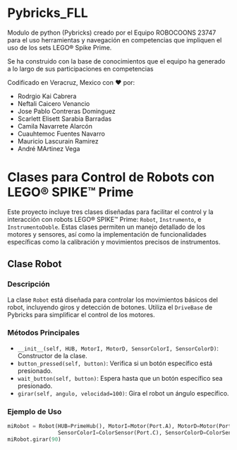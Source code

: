 # Pybricks_FLL
Modulo de python (Pybricks) creado por el Equipo ROBOCOONS 23747 para el uso herramientas y navegación en competencias que impliquen el uso de 
los sets LEGO® Spike Prime.

Se ha construido con la base de conocimientos que el equipo ha generado a lo largo de sus participaciones en competencias

Codificado en Veracruz, Mexico con ❤️ por:

 - Rodrgio Kai Cabrera
 - Neftali Caicero Venancio
 - Jose Pablo Contreras Dominguez
 - Scarlett Elisett Sarabia Barradas
 - Camila Navarrete Alarcón
 - Cuauhtemoc Fuentes Navarro
 - Mauricio Lascurain Ramirez
 - André MArtinez Vega



# Clases para Control de Robots con LEGO® SPIKE™ Prime

Este proyecto incluye tres clases diseñadas para facilitar el control y la interacción con robots LEGO® SPIKE™ Prime: `Robot`, `Instrumento`, e `InstrumentoDoble`. Estas clases permiten un manejo detallado de los motores y sensores, así como la implementación de funcionalidades específicas como la calibración y movimientos precisos de instrumentos.

## Clase Robot

### Descripción
La clase `Robot` está diseñada para controlar los movimientos básicos del robot, incluyendo giros y detección de botones. Utiliza el `DriveBase` de Pybricks para simplificar el control de los motores.

### Métodos Principales
- `__init__(self, HUB, MotorI, MotorD, SensorColorI, SensorColorD)`: Constructor de la clase.
- `button_pressed(self, button)`: Verifica si un botón específico está presionado.
- `wait_button(self, button)`: Espera hasta que un botón específico sea presionado.
- `girar(self, angulo, velocidad=100)`: Gira el robot un ángulo específico.

### Ejemplo de Uso
```python
miRobot = Robot(HUB=PrimeHub(), MotorI=Motor(Port.A), MotorD=Motor(Port.B),
                SensorColorI=ColorSensor(Port.C), SensorColorD=ColorSensor(Port.D))
miRobot.girar(90)
